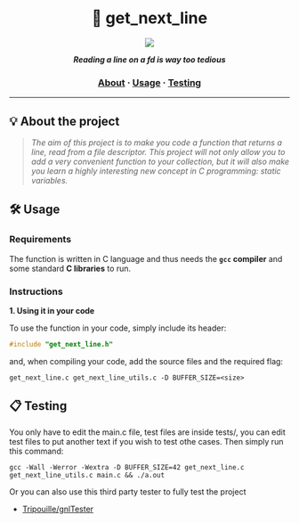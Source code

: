 <h1 align="center">
	📖 get_next_line
</h1>

<div align = center>

![](https://game.42sp.org.br/static/assets/achievements/get_next_linem.png)
</div>

<p align="center">
	<b><i>Reading a line on a fd is way too tedious</i></b><br>
</p>

<h3 align="center">
	<a href="#%EF%B8%8F-about">About</a>
	<span> · </span>
	<a href="#%EF%B8%8F-usage">Usage</a>
	<span> · </span>
	<a href="#-testing">Testing</a>
</h3>

---

## 💡 About the project

> _The aim of this project is to make you code a function that returns a line, read from a file descriptor. This project will not only allow you to add a very convenient function to your collection, but it will also make you learn a highly interesting new concept in C programming: static variables._

## 🛠️ Usage

### Requirements

The function is written in C language and thus needs the **`gcc` compiler** and some standard **C libraries** to run.

### Instructions

**1. Using it in your code**

To use the function in your code, simply include its header:

```C
#include "get_next_line.h"
```

and, when compiling your code, add the source files and the required flag:

```shell
get_next_line.c get_next_line_utils.c -D BUFFER_SIZE=<size>
```

## 📋 Testing

You only have to edit the main.c file, test files are inside tests/, you can edit test files to put another text if you wish to test othe cases.
Then simply run this command:

```shell
gcc -Wall -Werror -Wextra -D BUFFER_SIZE=42 get_next_line.c get_next_line_utils.c main.c && ./a.out
```

Or you can also use this third party tester to fully test the project

* [Tripouille/gnlTester](https://github.com/Tripouille/gnlTester)
